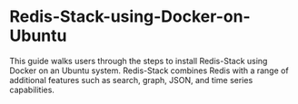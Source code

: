 # Redis-Stack-using-Docker-on-Ubuntu
This guide walks users through the steps to install Redis-Stack using Docker on an Ubuntu system. Redis-Stack combines Redis with a range of additional features such as search, graph, JSON, and time series capabilities.
